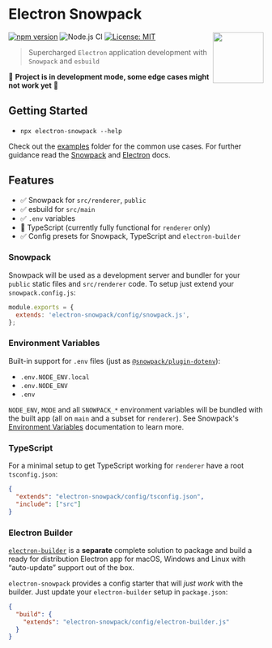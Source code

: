 # Electron Snowpack

<!-- markdownlint-disable no-inline-html line-length -->

<img src="https://raw.githubusercontent.com/karolis-sh/electron-snowpack/main/assets/electron-snowpack.svg" align="right" width="100" height="100" />

<!-- markdownlint-enable no-inline-html line-length -->

[![npm version][package-version-badge]][package-version]
![Node.js CI](https://github.com/karolis-sh/electron-snowpack/workflows/Node.js%20CI/badge.svg)
[![License: MIT](https://img.shields.io/badge/license-mit-yellow.svg)](https://opensource.org/licenses/MIT)

> Supercharged `Electron` application development with `Snowpack` and `esbuild`

🚧 **Project is in development mode, some edge cases might not work yet** 🚧

## Getting Started

- `npx electron-snowpack --help`

Check out the [examples](/examples) folder for the common use cases. For further
guidance read the [Snowpack](https://www.snowpack.dev/) and [Electron](https://www.electronjs.org/)
docs.

## Features

- ✅ Snowpack for `src/renderer`, `public`
- ✅ esbuild for `src/main`
- ✅ `.env` variables
- 🚧 TypeScript (currently fully functional for `renderer` only)
- ✅ Config presets for Snowpack, TypeScript and `electron-builder`

### Snowpack

Snowpack will be used as a development server and bundler for your `public`
static files and `src/renderer` code. To setup just extend your `snowpack.config.js`:

```js
module.exports = {
  extends: 'electron-snowpack/config/snowpack.js',
};
```

### Environment Variables

Built-in support for `.env` files (just as [`@snowpack/plugin-dotenv`](https://www.npmjs.com/package/@snowpack/plugin-dotenv)):

- `.env.NODE_ENV.local`
- `.env.NODE_ENV`
- `.env`

`NODE_ENV`, `MODE` and all `SNOWPACK_*` environment variables will be bundled
with the built app (all on `main` and a subset for `renderer`). See
Snowpack's [Environment Variables](https://www.snowpack.dev/reference/environment-variables)
documentation to learn more.

### TypeScript

For a minimal setup to get TypeScript working for `renderer` have a root `tsconfig.json`:

```json
{
  "extends": "electron-snowpack/config/tsconfig.json",
  "include": ["src"]
}
```

### Electron Builder

[`electron-builder`](https://www.electron.build/) is a **separate** complete solution
to package and build a ready for distribution Electron app for macOS, Windows and
Linux with “auto-update” support out of the box.

`electron-snowpack` provides a config starter that will _just work_ with the builder.
Just update your `electron-builder` setup in `package.json`:

```json
{
  "build": {
    "extends": "electron-snowpack/config/electron-builder.js"
  }
}
```

[package-version-badge]: https://badge.fury.io/js/electron-snowpack.svg
[package-version]: https://www.npmjs.com/package/electron-snowpack
